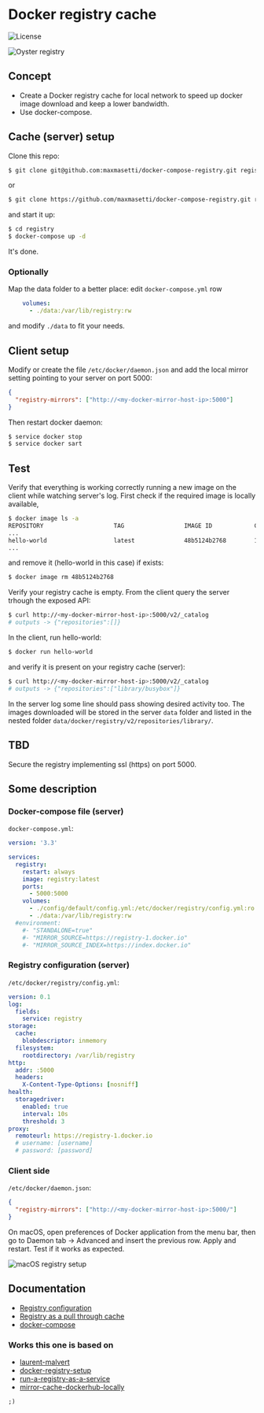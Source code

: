 # Docker registry cache

![License](https://img.shields.io/packagist/l/cakephp/app.svg?style=flat-square)

![Oyster registry](https://www.docker.com/sites/default/files/oyster-registry-3.png)

## Concept

- Create a Docker registry cache for local network to speed up docker image download and keep a lower bandwidth.
- Use docker-compose.

## Cache (server) setup

Clone this repo:

```bash
$ git clone git@github.com:maxmasetti/docker-compose-registry.git registry
```
or 

```bash
$ git clone https://github.com/maxmasetti/docker-compose-registry.git registry
```
and start it up:

```bash
$ cd registry
$ docker-compose up -d
```
It's done.

### Optionally
Map the data folder to a better place: edit `docker-compose.yml` row

```yaml
    volumes:
      - ./data:/var/lib/registry:rw
```
and modify `./data` to fit your needs.


## Client setup

Modify or create the file `/etc/docker/daemon.json` and add the local mirror setting pointing to your server on port 5000:

```json
{
  "registry-mirrors": ["http://<my-docker-mirror-host-ip>:5000"]
}
```

Then restart docker daemon:

```bash
$ service docker stop
$ service docker sart
```

## Test
Verify that everything is working correctly running a new image on the client while watching server's log. First check if the required image is locally available,

```bash
$ docker image ls -a
REPOSITORY                    TAG                 IMAGE ID            CREATED             SIZE
...
hello-world                   latest              48b5124b2768        14 months ago       1.84kB
...
```
and remove it (hello-world in this case) if exists:

```bash
$ docker image rm 48b5124b2768
```
Verify your registry cache is empty. From the client query the server trhough the exposed API:

```bash
$ curl http://<my-docker-mirror-host-ip>:5000/v2/_catalog
# outputs -> {"repositories":[]}
```

In the client, run hello-world:

```bash
$ docker run hello-world
```
and verify it is present on your registry cache (server):

```bash
$ curl http://<my-docker-mirror-host-ip>:5000/v2/_catalog
# outputs -> {"repositories":["library/busybox"]}
```

In the server log some line should pass showing desired activity too.
The images downloaded will be stored in the server `data` folder and listed in the nested folder `data/docker/registry/v2/repositories/library/`.

## TBD
Secure the registry implementing ssl (https) on port 5000.

## Some description

### Docker-compose file (server)

`docker-compose.yml`:

```yaml
version: '3.3'

services:
  registry:
    restart: always
    image: registry:latest
    ports:
      - 5000:5000
    volumes:
      - ./config/default/config.yml:/etc/docker/registry/config.yml:ro
      - ./data:/var/lib/registry:rw
  #environment:
    #- "STANDALONE=true"
    #- "MIRROR_SOURCE=https://registry-1.docker.io"
    #- "MIRROR_SOURCE_INDEX=https://index.docker.io"
```
 
### Registry configuration (server)

`/etc/docker/registry/config.yml`:

```yaml
version: 0.1
log:
  fields:
    service: registry
storage:
  cache:
    blobdescriptor: inmemory
  filesystem:
    rootdirectory: /var/lib/registry
http:
  addr: :5000
  headers:
    X-Content-Type-Options: [nosniff]
health:
  storagedriver:
    enabled: true
    interval: 10s
    threshold: 3
proxy:
  remoteurl: https://registry-1.docker.io
  # username: [username]
  # password: [password]
```

### Client side

`/etc/docker/daemon.json`:

```json
{
  "registry-mirrors": ["http://<my-docker-mirror-host-ip>:5000/"]
}
```
On macOS, open preferences of Docker application from the menu bar, then go to  Daemon tab -> Advanced and insert the previous row. Apply and restart. Test if it works as expected.

![macOS registry setup](https://dl.dropboxusercontent.com/s/lietx1gxcbg621o/macOS-docker-registry-setup.png)


## Documentation
- [Registry configuration](https://docs.docker.com/registry/configuration/)
- [Registry as a pull through cache](https://docs.docker.com/registry/recipes/mirror/)
- [docker-compose](https://docs.docker.com/compose/compose-file/)

### Works this one is based on
- [laurent-malvert](https://github.com/laurent-malvert/docker-registry-proxy-cache)
- [docker-registry-setup](https://github.com/kwk/docker-registry-setup)
- [run-a-registry-as-a-service](https://github.com/docker/docker.github.io/blob/master/registry/deploying.md#run-a-registry-as-a-service)
- [mirror-cache-dockerhub-locally](https://hackernoon.com/mirror-cache-dockerhub-locally-for-speed-f4eebd21a5ca)


`;)`
